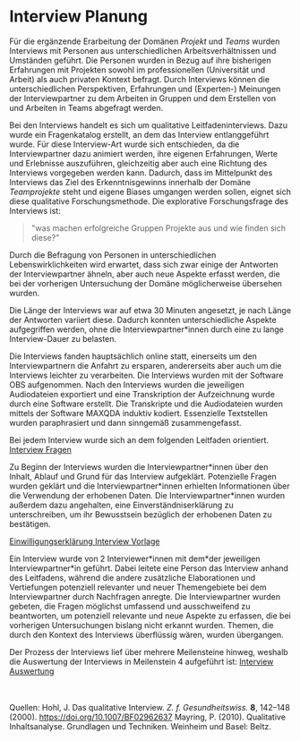 # Interview Planung


Für die ergänzende Erarbeitung der Domänen *Projekt* und *Teams* wurden Interviews mit Personen aus unterschiedlichen Arbeitsverhältnissen und Umständen geführt. Die Personen wurden in Bezug auf ihre bisherigen Erfahrungen mit Projekten sowohl im professionellen (Universität und Arbeit) als auch privaten Kontext befragt. 
Durch Interviews können die unterschiedlichen Perspektiven, Erfahrungen und (Experten-) Meinungen der Interviewpartner zu dem Arbeiten in Gruppen und dem Erstellen von und Arbeiten in Teams abgefragt werden.

Bei den Interviews handelt es sich um qualitative Leitfadeninterviews. Dazu wurde ein Fragenkatalog erstellt, an dem das Interview entlanggeführt wurde. Für diese Interview-Art wurde sich entschieden, da die Interviewpartner dazu animiert werden, ihre eigenen Erfahrungen, Werte und Erlebnisse auszuführen, gleichzeitig aber auch eine Richtung des Interviews vorgegeben werden kann. Dadurch, dass im Mittelpunkt des Interviews das Ziel des Erkenntnisgewinns innerhalb der Domäne *Teamprojekte* steht und eigene Biases umgangen werden sollen, eignet sich diese qualitative Forschungsmethode. 
Die explorative Forschungsfrage des Interviews ist:
>"was machen erfolgreiche Gruppen Projekte aus und wie finden sich diese?"

Durch die Befragung von Personen in unterschiedlichen Lebenswirklichkeiten wird erwartet, dass sich zwar einige der Antworten der Interviewpartner ähneln, aber auch neue Aspekte erfasst werden, die bei der vorherigen Untersuchung der Domäne möglicherweise übersehen wurden.

 Die Länge der Interviews war auf etwa 30 Minuten angesetzt, je nach Länge der Antworten variiert diese. Dadurch konnten unterschiedliche Aspekte aufgegriffen werden, ohne die Interviewpartner\*innen durch eine zu lange Interview-Dauer zu belasten.
 
Die Interviews fanden hauptsächlich online statt, einerseits um den Interviewpartnern die Anfahrt zu ersparen, andererseits aber auch um die Interviews leichter zu verarbeiten. Die Interviews wurden mit der Software OBS aufgenommen. Nach den Interviews wurden die jeweiligen Audiodateien exportiert und eine Transkription der Aufzeichnung wurde durch eine Software erstellt. Die Transkripte und die Audiodateien wurden mittels der Software MAXQDA induktiv kodiert. Essenzielle Textstellen wurden paraphrasiert und dann sinngemäß zusammengefasst. 

Bei jedem Interview wurde sich an dem folgenden Leitfaden orientiert. 
\
[Interview Fragen](Interview%20Dokumente/Interview%20Fragen%20P1.pdf)

Zu Beginn der Interviews wurden die Interviewpartner\*innen über den Inhalt, Ablauf und Grund für das Interview aufgeklärt. Potenzielle Fragen wurden geklärt und die Interviewpartner\*innen erhielten Informationen über die Verwendung der erhobenen Daten. Die Interviewpartner\*innen wurden außerdem dazu angehalten, eine Einverständniserklärung zu unterschreiben, um ihr Bewusstsein bezüglich der erhobenen Daten zu bestätigen.


[Einwilligungserklärung Interview Vorlage](Interview%20Dokumente/Einwilligungserklärung%20Interview%20Vorlage.pdf)


Ein Interview wurde von 2 Interviewer\*innen mit dem\*der jeweiligen Interviewpartner\*in geführt. Dabei leitete eine Person das Interview anhand des Leitfadens, während die andere zusätzliche Elaborationen und Vertiefungen potenziell relevanter und neuer Themengebiete bei dem Interviewpartner durch Nachfragen anregte. Die Interviewpartner wurden gebeten, die Fragen möglichst umfassend und ausschweifend zu beantworten, um potenziell relevante und neue Aspekte zu erfassen, die bei vorherigen Untersuchungen bislang nicht erkannt wurden. Themen, die durch den Kontext des Interviews überflüssig wären, wurden übergangen. 


Der Prozess der Interviews lief über mehrere Meilensteine hinweg, weshalb die Auswertung der Interviews in Meilenstein 4 aufgeführt ist: [Interview Auswertung](../Milestone%204/Auswertung%20Interview.md)



\
\
Quellen: Hohl, J. Das qualitative Interview. _Z. f. Gesundheitswiss._ **8**, 142–148 (2000). https://doi.org/10.1007/BF02962637
	Mayring, P. (2010). Qualitative Inhaltsanalyse. Grundlagen und Techniken. Weinheim und Basel: Beltz.

